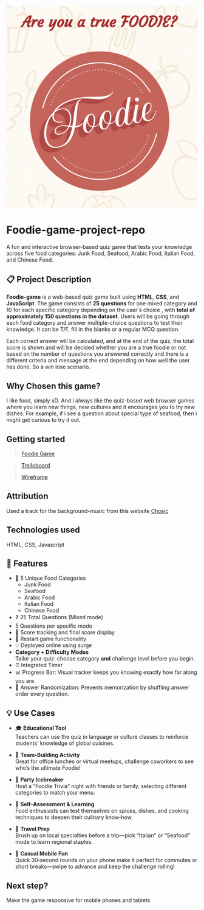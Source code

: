 ![Foodie Game Logo](/Assets/Game%20logo.png)
# Foodie-game-project-repo

A fun and interactive browser-based quiz game that tests your knowledge across five food categories: Junk Food, Seafood, Arabic Food, Italian Food, and Chinese Food.


## 📋 Project Description

**Foodie-game** is a web-based quiz game built using **HTML**, **CSS**, and **JavaScript**. The game consists of **25 questions** for one mixed category and 10 for each specific category depending on the user's choice , with **total of approximately 150 questions in the dataset**. Users will be going through each food category and answer multiple-choice questions to test their knowledge. It can be T/F, fill in the blanks or a regular MCQ question.

Each correct answer will be calculated, and at the end of the quiz, the total score is shown and will be decided whether you are a true foodie or not based on the number of questions you answered correctly and there is a different criteria and message at the end depending on how well the user has done. So a win lose scenario.
## Why Chosen this game?
I like food, simply xD. And i always like the quiz-based web browser games where you learn new things, new cultures and it encourages you to try new dishes. For example, if i see a question about special type of seafood, then i might get curious to try it out.
## Getting started
>[Foodie Game](https://foodiegame.surge.sh/)

>[Trelloboard](https://trello.com/b/0H8b6rth/foodie-game-project)

>[Wireframe](https://drive.google.com/file/d/19uQbMy4TTDOjH8v7Tcxfl67l-rvM92d-/view?usp=sharing)

## Attribution
Used a track for the background-music from this website
[Chosic](https://www.chosic.com/free-music/chill/)

## Technologies used
HTML, CSS, Javascript

## 🎯 Features

- 🍔 5 Unique Food Categories
  - Junk Food
  - Seafood
  - Arabic Food
  - Italian Food
  - Chinese Food
- ❓ 25 Total Questions (Mixed mode)
- 5 Questions per specific mode
- 💯 Score tracking and final score display
- 🔁 Restart game functionality
- 💡 Deployed online using surge
- **Category + Difficulty Modes**  
  Tailor your quiz: choose category **and** challenge level before you begin.
- ⏰ Integrated Timer
- 📊 Progress Bar: Visual tracker keeps you knowing exactly how far along you are.
- 🔀 Answer Randomization: Prevents memorization by shuffling answer order every question.

## 💡 Use Cases

- 🎓 **Educational Tool**  
  Teachers can use the quiz in language or culture classes to reinforce students’ knowledge of global cuisines.

- 🏫 **Team‑Building Activity**  
  Great for office lunches or virtual meetups, challenge coworkers to see who’s the ultimate Foodie!

- 🎉 **Party Icebreaker**  
  Host a “Foodie Trivia” night with friends or family, selecting different categories to match your menu.

- 🧠 **Self‑Assessment & Learning**  
  Food enthusiasts can test themselves on spices, dishes, and cooking techniques to deepen their culinary know‑how.

- 🛫 **Travel Prep**  
  Brush up on local specialties before a trip—pick “Italian” or “Seafood” mode to learn regional staples.

- 📱 **Casual Mobile Fun**  
  Quick 30‑second rounds on your phone make it perfect for commutes or short breaks—swipe to advance and keep the challenge rolling!

## Next step?
Make the game responsive for mobile phones and tablets


